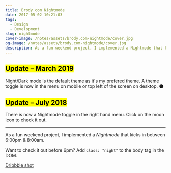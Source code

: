 ```yaml
---
title: Brody.com Nightmode
date: 2017-05-02 10:21:03
tags:
  - Design
  - Development
slug: nightmode
cover-image: /notes/assets/brody.com-nightmode/cover.jpg
og-image: /notes/assets/brody.com-nightmode/cover.jpg
description: As a fun weekend project, I implemented a Nightmode that kicks in between 6:00pm & 8:00am.
---
```


## <mark>Update – March 2019</mark>

Night/Dark mode is the default theme as it's my prefered theme. A theme toggle is now in the menu on mobile or top left of the screen on desktop. 🌑

## <mark class="line-through">Update – July 2018</mark>

There is now a Nightmode toggle in the right hand menu. Click on the moon icon to check it out.

---

As a fun weekend project, I implemented a _Nightmode_ that kicks in between 6:00pm & 8:00am.

Want to check it out before 6pm? Add `class: "night"` to the body tag in the DOM.

[Dribbble shot](https://dribbble.com/shots/3453321-Night-Mode-Brody-com)
